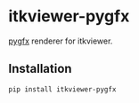 # itkviewer-pygfx

[pygfx](https://pygfx.readthedocs.io/) renderer for itkviewer.

## Installation

```sh
pip install itkviewer-pygfx
```
